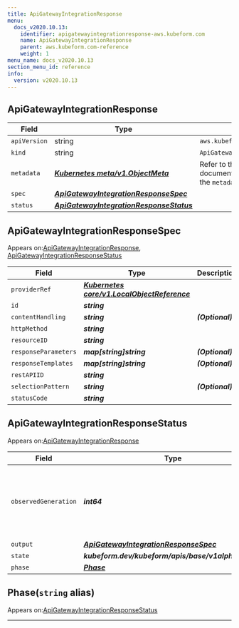 ```yaml
---
title: ApiGatewayIntegrationResponse
menu:
  docs_v2020.10.13:
    identifier: apigatewayintegrationresponse-aws.kubeform.com
    name: ApiGatewayIntegrationResponse
    parent: aws.kubeform.com-reference
    weight: 1
menu_name: docs_v2020.10.13
section_menu_id: reference
info:
  version: v2020.10.13
---
```


## ApiGatewayIntegrationResponse
| Field | Type | Description |
| ------ | ----- | ----------- |
| `apiVersion` | string | `aws.kubeform.com/v1alpha1` |
|    `kind` | string | `ApiGatewayIntegrationResponse` |
| `metadata` | ***[Kubernetes meta/v1.ObjectMeta](https://kubernetes.io/docs/reference/generated/kubernetes-api/v1.13/#objectmeta-v1-meta)***|Refer to the Kubernetes API documentation for the fields of the `metadata` field.|
| `spec` | ***[ApiGatewayIntegrationResponseSpec](#apigatewayintegrationresponsespec)***||
| `status` | ***[ApiGatewayIntegrationResponseStatus](#apigatewayintegrationresponsestatus)***||
## ApiGatewayIntegrationResponseSpec

Appears on:[ApiGatewayIntegrationResponse](#apigatewayintegrationresponse), [ApiGatewayIntegrationResponseStatus](#apigatewayintegrationresponsestatus)

| Field | Type | Description |
| ------ | ----- | ----------- |
| `providerRef` | ***[Kubernetes core/v1.LocalObjectReference](https://kubernetes.io/docs/reference/generated/kubernetes-api/v1.13/#localobjectreference-v1-core)***||
| `id` | ***string***||
| `contentHandling` | ***string***| ***(Optional)*** |
| `httpMethod` | ***string***||
| `resourceID` | ***string***||
| `responseParameters` | ***map[string]string***| ***(Optional)*** |
| `responseTemplates` | ***map[string]string***| ***(Optional)*** |
| `restAPIID` | ***string***||
| `selectionPattern` | ***string***| ***(Optional)*** |
| `statusCode` | ***string***||
## ApiGatewayIntegrationResponseStatus

Appears on:[ApiGatewayIntegrationResponse](#apigatewayintegrationresponse)

| Field | Type | Description |
| ------ | ----- | ----------- |
| `observedGeneration` | ***int64***| ***(Optional)*** Resource generation, which is updated on mutation by the API Server.|
| `output` | ***[ApiGatewayIntegrationResponseSpec](#apigatewayintegrationresponsespec)***| ***(Optional)*** |
| `state` | ***kubeform.dev/kubeform/apis/base/v1alpha1.State***| ***(Optional)*** |
| `phase` | ***[Phase](#phase)***| ***(Optional)*** |
## Phase(`string` alias)

Appears on:[ApiGatewayIntegrationResponseStatus](#apigatewayintegrationresponsestatus)

---
